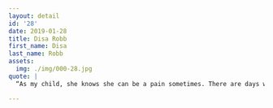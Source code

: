 ```yaml
---
layout: detail
id: '28'
date: 2019-01-28
title: Disa Robb
first_name: Disa
last_name: Robb
assets:
  img: ./img/000-28.jpg
quote: |
  “As my child, she knows she can be a pain sometimes. There are days when I treat her like the princess she is and still get a temper tantrum in the morning. We’ve both agreed that Bantu knots are not our thing. It’s fine! And I’ve learned to give her 2-days notice of a drastic switch or else she will not cooperate. Our relationship took time to build and definitely wasn’t overnight. If you’re interested in going natural remember its a marathon. Not a sprint. Your hair is not always going to turn out like every lady on YouTube.

---
```

